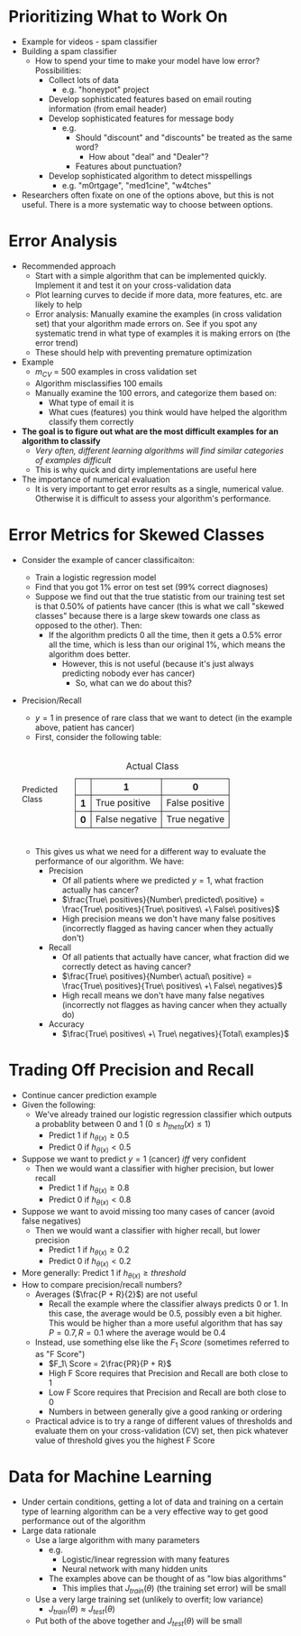 # Prioritizing What to Work On
- Example for videos - spam classifier
- Building a spam classifier
  - How to spend your time to make your model have low error? Possibilities:
    - Collect lots of data
      - e.g. "honeypot" project
    - Develop sophisticated features based on email routing information (from email header)
    - Develop sophisticated features for message body
      - e.g.
        - Should "discount" and "discounts" be treated as the same word?
          - How about "deal" and "Dealer"?
        - Features about punctuation?
    - Develop sophisticated algorithm to detect misspellings
      - e.g. "m0rtgage", "med1cine", "w4tches"
- Researchers often fixate on one of the options above, but this is not useful. There is a more systematic way to choose between options.

# Error Analysis
- Recommended approach
  - Start with a simple algorithm that can be implemented quickly. Implement it and test it on your cross-validation data
  - Plot learning curves to decide if more data, more features, etc. are likely to help
  - Error analysis: Manually examine the examples (in cross validation set) that your algorithm made errors on. See if you spot any systematic trend in what type of examples it is making errors on (the error trend)
  - These should help with preventing premature optimization
- Example
  - $m_{CV}$ = 500 examples in cross validation set
  - Algorithm misclassifies 100 emails
  - Manually examine the 100 errors, and categorize them based on:
    - What type of email it is
    - What cues (features) you think would have helped the algorithm classify them correctly
- **The goal is to figure out what are the most difficult examples for an algorithm to classify**
  - *Very often, different learning algorithms will find similar categories of examples difficult*
  - This is why quick and dirty implementations are useful here
- The importance of numerical evaluation
  - It is very important to get error results as a single, numerical value. Otherwise it is difficult to assess your algorithm's performance.

# Error Metrics for Skewed Classes
- Consider the example of cancer classificaiton:
  - Train a logistic regression model
  - Find that you got 1% error on test set (99% correct diagnoses)
  - Suppose we find out that the true statistic from our training test set is that 0.50% of patients have cancer (this is what we call "skewed classes" because there is a large skew towards one class as opposed to the other). Then:
    - If the algorithm predicts 0 all the time, then it gets a 0.5% error all the time, which is less than our original 1%, which means the algorithm does better.
      - However, this is not useful (because it's just always predicting nobody ever has cancer)
        - So, what can we do about this?
- Precision/Recall
  - $y = 1$ in presence of rare class that we want to detect (in the example above, patient has cancer)
  - First, consider the following table:<br/><br/>
  <div style="display: flex; align-items: center">
    Predicted Class&emsp;
    <table>
      <caption>Actual Class</caption>
      <tr>
        <th style="border:1px solid"/>
        <th style="border:1px solid">1</th>
        <th style="border:1px solid">0</th>
      </tr>
      <tr>
        <th style="border:1px solid">1</th>
        <td style="border:1px solid">True positive</td>
        <td style="border:1px solid">False positive</td>
      </tr>
      <tr>
        <th style="border:1px solid">0</th>
        <td style="border:1px solid">False negative</td>
        <td style="border:1px solid">True negative</td>
      </tr>
    </table>
  </div>
  <br/>

  - This gives us what we need for a different way to evaluate the performance of our algorithm. We have:
    - Precision
      - Of all patients where we predicted $y = 1$, what fraction actually has cancer?
      - $\frac{True\ positives}{Number\ predicted\ positive} = \frac{True\ positives}{True\ positives\ +\ False\ positives}$
      - High precision means we don't have many false positives (incorrectly flagged as having cancer when they actually don't)
    - Recall
      - Of all patients that actually have cancer, what fraction did we correctly detect as having cancer?
      - $\frac{True\ positives}{Number\ actual\ positive} = \frac{True\ positives}{True\ positives\ +\ False\ negatives}$
      - High recall means we don't have many false negatives (incorrectly not flagges as having cancer when they actually do)
    - Accuracy
      - $\frac{True\ positives\ +\ True\ negatives}{Total\ examples}$

# Trading Off Precision and Recall
- Continue cancer prediction example
- Given the following:
  - We've already trained our logistic regression classifier which outputs a probablity between 0 and 1 ($0 \leq h_{theta}(x) \leq 1$)
    - Predict 1 if $h_{\theta(x)} \geq 0.5$
    - Predict 0 if $h_{\theta(x)} \lt 0.5$
- Suppose we want to predict $y = 1$ (cancer) $iff$ very confident
  - Then we would want a classifier with higher precision, but lower recall
    - Predict 1 if $h_{\theta(x)} \geq 0.8$
    - Predict 0 if $h_{\theta(x)} \lt 0.8$
- Suppose we want to avoid missing too many cases of cancer (avoid false negatives)
  - Then we would want a classifier with higher recall, but lower precision
    - Predict 1 if $h_{\theta(x)} \geq 0.2$
    - Predict 0 if $h_{\theta(x)} \lt 0.2$
- More generally: Predict 1 if $h_{\theta(x)} \geq threshold$
- How to compare precision/recall numbers?
  - Averages ($\frac{P + R}{2}$) are not useful
    - Recall the example where the classifier always predicts 0 or 1. In this case, the average would be 0.5, possibly even a bit higher. This would be higher than a more useful algorithm that has say $P = 0.7, R = 0.1$ where the average would be 0.4
  - Instead, use something else like the $F_1\ Score$ (sometimes referred to as "F Score")
    - $F_1\ Score = 2\frac{PR}{P + R}$
    - High F Score requires that Precision and Recall are both close to 1
    - Low F Score requires that Precision and Recall are both close to 0
    - Numbers in between generally give a good ranking or ordering
  - Practical advice is to try a range of different values of thresholds and evaluate them on your cross-validation (CV) set, then pick whatever value of threshold gives you the highest F Score

# Data for Machine Learning
- Under certain conditions, getting a lot of data and training on a certain type of learning algorithm can be a very effective way to get good performance out of the algorithm
- Large data rationale
  - Use a large algorithm with many parameters
    - e.g.
      - Logistic/linear regression with many features
      - Neural network with many hidden units
    - The examples above can be thought of as "low bias algorithms"
      - This implies that $J_{train}(\theta)$ (the training set error) will be small
  - Use a very large training set (unlikely to overfit; low variance)
    - $J_{train}(\theta) \approx J_{test}(\theta)$
  - Put both of the above together and $J_{test}(\theta)$ will be small

